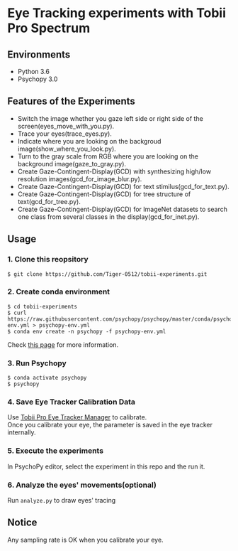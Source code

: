 # Eye Tracking experiments with Tobii Pro Spectrum

## Environments
- Python 3.6
- Psychopy 3.0

## Features of the Experiments
- Switch the image whether you gaze left side or right side of the screen(eyes_move_with_you.py).
- Trace your eyes(trace_eyes.py).
- Indicate where you are looking on the backgroud image(show_where_you_look.py).
- Turn to the gray scale from RGB where you are looking on the background image(gaze_to_gray.py).
- Create Gaze-Contingent-Display(GCD) with synthesizing high/low resolution images(gcd_for_image_blur.py).
- Create Gaze-Contingent-Display(GCD) for text stimilus(gcd_for_text.py).
- Create Gaze-Contingent-Display(GCD) for tree structure of text(gcd_for_tree.py).
- Create Gaze-Contingent-Display(GCD) for ImageNet datasets to search one class from several classes in the display(gcd_for_inet.py).

## Usage
### 1. Clone this reopsitory
```
$ git clone https://github.com/Tiger-0512/tobii-experiments.git
```

### 2. Create conda environment
```
$ cd tobii-experiments
$ curl https://raw.githubusercontent.com/psychopy/psychopy/master/conda/psychopy-env.yml > psychopy-env.yml
$ conda env create -n psychopy -f psychopy-env.yml
```
Check [this page](https://www.psychopy.org/download.html) for more information.

### 3. Run Psychopy
```
$ conda activate psychopy
$ psychopy
```

### 4. Save Eye Tracker Calibration Data
Use [Tobii Pro Eye Tracker Manager](https://www.tobiipro.com/product-listing/eye-tracker-manager/) to calibrate.<br>
Once you calibrate your eye, the parameter is saved in the eye tracker internally.<br>

### 5. Execute the experiments
In PsychoPy editor, select the experiment in this repo and the run it.

### 6. Analyze the eyes' movements(optional)
Run `analyze.py` to draw eyes' tracing


## Notice
Any sampling rate is OK when you calibrate your eye.
